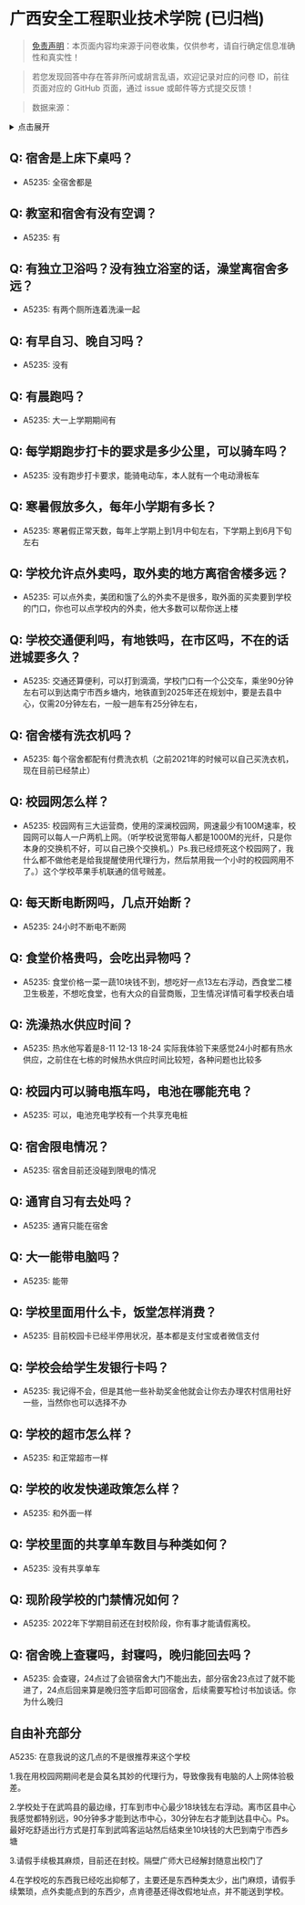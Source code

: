 # 广西安全工程职业技术学院 (已归档)

> [免责声明](https://colleges.chat/#_3)：本页面内容均来源于问卷收集，仅供参考，请自行确定信息准确性和真实性！

> 若您发现回答中存在答非所问或胡言乱语，欢迎记录对应的问卷 ID，前往页面对应的 GitHub 页面，通过 issue 或邮件等方式提交反馈！

> 数据来源：

<details><summary>点击展开</summary>
<ul>
<li>A5235: 1402139832@qq.com (2022 年 06 月)</li>
</ul>
</details>

## Q: 宿舍是上床下桌吗？

- A5235: 全宿舍都是

## Q: 教室和宿舍有没有空调？

- A5235: 有

## Q: 有独立卫浴吗？没有独立浴室的话，澡堂离宿舍多远？

- A5235: 有两个厕所连着洗澡一起

## Q: 有早自习、晚自习吗？

- A5235: 没有

## Q: 有晨跑吗？

- A5235: 大一上学期期间有

## Q: 每学期跑步打卡的要求是多少公里，可以骑车吗？

- A5235: 没有跑步打卡要求，能骑电动车，本人就有一个电动滑板车

## Q: 寒暑假放多久，每年小学期有多长？

- A5235: 寒暑假正常天数，每年上学期上到1月中旬左右，下学期上到6月下旬左右

## Q: 学校允许点外卖吗，取外卖的地方离宿舍楼多远？

- A5235: 可以点外卖，美团和饿了么的外卖不是很多，取外面的买卖要到学校的门口，你也可以点学校内的外卖，他大多数可以帮你送上楼

## Q: 学校交通便利吗，有地铁吗，在市区吗，不在的话进城要多久？

- A5235: 交通还算便利，可以打到滴滴，学校门口有一个公交车，乘坐90分钟左右可以到达南宁市西乡塘内，地铁直到2025年还在规划中，要是去县中心，仅需20分钟左右，一般一趟车有25分钟左右，

## Q: 宿舍楼有洗衣机吗？

- A5235: 每个宿舍都配有付费洗衣机（之前2021年的时候可以自己买洗衣机，现在目前已经禁止）

## Q: 校园网怎么样？

- A5235: 校园网有三大运营商，使用的深澜校园网，网速最少有100M速率，校园网可以每人一户两机上网。（听学校说宽带每人都是1000M的光纤，只是你本身的交换机不好，可以自己换个交换机。）Ps.我已经烦死这个校园网了，我什么都不做他老是给我提醒使用代理行为，然后禁用我一个小时的校园网用不了。）这个学校苹果手机联通的信号贼差。

## Q: 每天断电断网吗，几点开始断？

- A5235: 24小时不断电不断网

## Q: 食堂价格贵吗，会吃出异物吗？

- A5235: 食堂价格一菜一蔬10块钱不到，想吃好一点13左右浮动，西食堂二楼卫生极差，不想吃食堂，也有大众的自营商贩，卫生情况详情可看学校表白墙

## Q: 洗澡热水供应时间？

- A5235: 热水他写着是8-11  12-13 18-24
实际我体验下来感觉24小时都有热水供应，之前住在七栋的时候热水供应时间比较短，各种问题也比较多

## Q: 校园内可以骑电瓶车吗，电池在哪能充电？

- A5235: 可以，电池充电学校有一个共享充电桩

## Q: 宿舍限电情况？

- A5235: 宿舍目前还没碰到限电的情况

## Q: 通宵自习有去处吗？

- A5235: 通宵只能在宿舍

## Q: 大一能带电脑吗？

- A5235: 能带

## Q: 学校里面用什么卡，饭堂怎样消费？

- A5235: 目前校园卡已经半停用状况，基本都是支付宝或者微信支付

## Q: 学校会给学生发银行卡吗？

- A5235: 我记得不会，但是其他一些补助奖金他就会让你去办理农村信用社好一些，当然你也可以选择不办

## Q: 学校的超市怎么样？

- A5235: 和正常超市一样

## Q: 学校的收发快递政策怎么样？

- A5235: 和外面一样

## Q: 学校里面的共享单车数目与种类如何？

- A5235: 没有共享单车

## Q: 现阶段学校的门禁情况如何？

- A5235: 2022年下学期目前还在封校阶段，你有事才能请假离校。

## Q: 宿舍晚上查寝吗，封寝吗，晚归能回去吗？

- A5235: 会查寝，24点过了会锁宿舍大门不能出去，部分宿舍23点过了就不能进了，24点后回来算是晚归签字后即可回宿舍，后续需要写检讨书加谈话。你为什么晚归

## 自由补充部分

A5235: 在意我说的这几点的不是很推荐来这个学校

1.我在用校园网期间老是会莫名其妙的代理行为，导致像我有电脑的人上网体验极差。



2.学校处于在武鸣县的最边缘，打车到市中心最少18块钱左右浮动。离市区县中心我感觉都特别远，90分钟多才能到达市中心，30分钟左右才能到达县中心。Ps。最好吃舒适出行方式是打车到武鸣客运站然后结束坐10块钱的大巴到南宁市西乡塘



3.请假手续极其麻烦，目前还在封校。隔壁广师大已经解封随意出校门了



4.在学校吃的东西我已经吃出抑郁了，主要还是东西种类太少，出门麻烦，请假手续繁琐，点外卖能点到的东西少，点肯德基还得改假地址点，并不能送到学校。